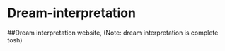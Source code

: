 # Dream-interpretation
##Dream interpretation website, (Note: dream interpretation is complete tosh)

